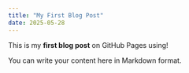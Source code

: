 ```yaml
---
title: "My First Blog Post"
date: 2025-05-28
---
```


This is my **first blog post** on GitHub Pages using!

You can write your content here in Markdown format.
